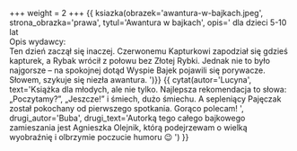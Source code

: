 +++
weight = 2
+++
{{ ksiazka(obrazek='awantura-w-bajkach.jpeg', strona_obrazka='prawa', tytul='Awantura w bajkach', opis='
dla dzieci 5-10 lat<br/>
Opis wydawcy:<br/>
Ten dzień zaczął się inaczej. Czerwonemu Kapturkowi zapodział się gdzieś kapturek, a Rybak wrócił z połowu bez Złotej Rybki. Jednak nie to było najgorsze – na spokojnej dotąd Wyspie Bajek pojawili się porywacze. Słowem, szykuje się niezła awantura.
')}}
{{ cytat(autor='Lucyna', text='Książka dla młodych, ale nie tylko. Najlepsza rekomendacja to słowa: „Poczytamy?”, „Jeszcze!” i śmiech, dużo śmiechu. A sepleniący Pajęczak został pokochany od pierwszego spotkania. Gorąco polecam! ', drugi_autor='Buba', drugi_text='Autorką tego całego bajkowego zamieszania jest Agnieszka Olejnik, którą podejrzewam o wielką wyobraźnię i olbrzymie poczucie humoru 😉 ') }}
